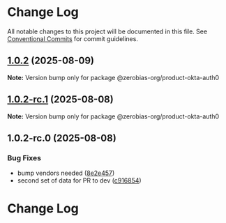 # Change Log

All notable changes to this project will be documented in this file.
See [Conventional Commits](https://conventionalcommits.org) for commit guidelines.

## [1.0.2](https://github.com/zerobias-org/product/compare/@zerobias-org/product-okta-auth0@1.0.2-rc.1...@zerobias-org/product-okta-auth0@1.0.2) (2025-08-09)

**Note:** Version bump only for package @zerobias-org/product-okta-auth0





## [1.0.2-rc.1](https://github.com/zerobias-org/product/compare/@zerobias-org/product-okta-auth0@1.0.2-rc.0...@zerobias-org/product-okta-auth0@1.0.2-rc.1) (2025-08-08)

**Note:** Version bump only for package @zerobias-org/product-okta-auth0





## 1.0.2-rc.0 (2025-08-08)


### Bug Fixes

* bump vendors needed ([8e2e457](https://github.com/zerobias-org/product/commit/8e2e457e0b5d7141a05e8f2c178bc2854f2b7178))
* second set of data for PR to dev ([c916854](https://github.com/zerobias-org/product/commit/c916854bcf229b1c2042ffdea18472d66a061aaf))





# Change Log
